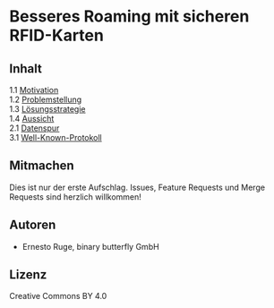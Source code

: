 # Besseres Roaming mit sicheren RFID-Karten

## Inhalt

1.1 [Motivation](https://github.com/binary-butterfly/secure-rfid-extension/blob/master/src/01-00-00-motivation.md)  
1.2 [Problemstellung](https://github.com/binary-butterfly/secure-rfid-extension/blob/master/src/01-01-00-problemstellung.md)  
1.3 [Lösungsstrategie](https://github.com/binary-butterfly/secure-rfid-extension/blob/master/src/01-02-00-loesungsstrategie.md)  
1.4 [Aussicht](https://github.com/binary-butterfly/secure-rfid-extension/blob/master/src/01-03-00-aussicht.md)  
2.1 [Datenspur](https://github.com/binary-butterfly/secure-rfid-extension/blob/master/src/02-00-00-datenspur.md)  
3.1 [Well-Known-Protokoll](https://github.com/binary-butterfly/secure-rfid-extension/blob/master/src/03-00-00-well-known.md)  

## Mitmachen  

Dies ist nur der erste Aufschlag. Issues, Feature Requests und Merge Requests sind herzlich willkommen!

## Autoren
* Ernesto Ruge, binary butterfly GmbH

## Lizenz
Creative Commons BY 4.0
